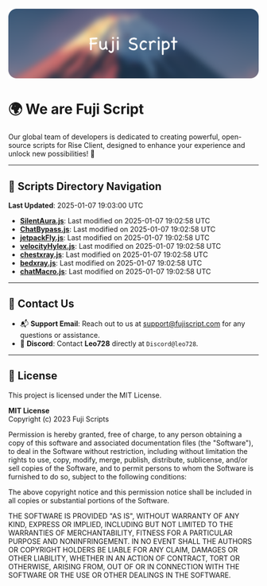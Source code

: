 ![Banner](.github/b.webp)

# 🌍 **We are Fuji Script**

Our global team of developers is dedicated to creating powerful, open-source scripts for Rise Client, designed to enhance your experience and unlock new possibilities! 🌟

---
<!-- SCRIPTS_NAVIGATION_START -->
## 📂 **Scripts Directory Navigation**

**Last Updated**: 2025-01-07 19:03:00 UTC

- **[SilentAura.js](scripts/SilentAura.js)**: Last modified on 2025-01-07 19:02:58 UTC
- **[ChatBypass.js](scripts/ChatBypass.js)**: Last modified on 2025-01-07 19:02:58 UTC
- **[jetpackFly.js](scripts/jetpackFly.js)**: Last modified on 2025-01-07 19:02:58 UTC
- **[velocityHylex.js](scripts/velocityHylex.js)**: Last modified on 2025-01-07 19:02:58 UTC
- **[chestxray.js](scripts/chestxray.js)**: Last modified on 2025-01-07 19:02:58 UTC
- **[bedxray.js](scripts/bedxray.js)**: Last modified on 2025-01-07 19:02:58 UTC
- **[chatMacro.js](scripts/chatMacro.js)**: Last modified on 2025-01-07 19:02:58 UTC

<!-- SCRIPTS_NAVIGATION_END -->

---

## 💬 **Contact Us**  
- 📬 **Support Email**: Reach out to us at [support@fujiscript.com](mailto:support@fujiscript.com) for any questions or assistance.  
- 💬 **Discord**: Contact **Leo728** directly at `Discord@leo728`.

---

## 📜 **License**

This project is licensed under the MIT License.  

**MIT License**  
Copyright (c) 2023 Fuji Scripts  

Permission is hereby granted, free of charge, to any person obtaining a copy of this software and associated documentation files (the "Software"), to deal in the Software without restriction, including without limitation the rights to use, copy, modify, merge, publish, distribute, sublicense, and/or sell copies of the Software, and to permit persons to whom the Software is furnished to do so, subject to the following conditions:  

The above copyright notice and this permission notice shall be included in all copies or substantial portions of the Software.  

THE SOFTWARE IS PROVIDED "AS IS", WITHOUT WARRANTY OF ANY KIND, EXPRESS OR IMPLIED, INCLUDING BUT NOT LIMITED TO THE WARRANTIES OF MERCHANTABILITY, FITNESS FOR A PARTICULAR PURPOSE AND NONINFRINGEMENT. IN NO EVENT SHALL THE AUTHORS OR COPYRIGHT HOLDERS BE LIABLE FOR ANY CLAIM, DAMAGES OR OTHER LIABILITY, WHETHER IN AN ACTION OF CONTRACT, TORT OR OTHERWISE, ARISING FROM, OUT OF OR IN CONNECTION WITH THE SOFTWARE OR THE USE OR OTHER DEALINGS IN THE SOFTWARE.  
